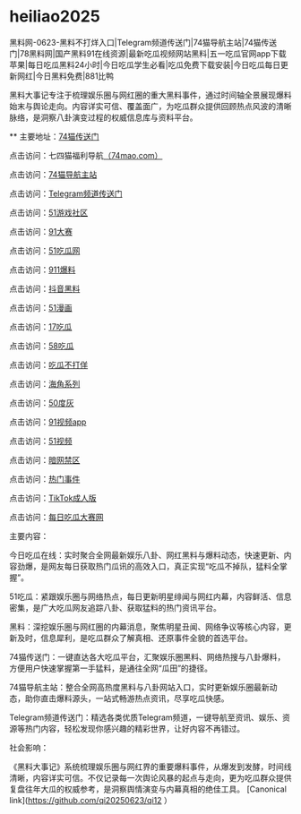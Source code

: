 # heiliao2025
黑料网-0623-黑料不打烊入口|Telegram频道传送门|74猫导航主站|74猫传送门|78黑料网|国产黑料91在线资源|最新吃瓜视频网站黑料|五一吃瓜官网app下载苹果|每日吃瓜黑料24小时|今日吃瓜学生必看|吃瓜免费下载安装|今日吃瓜每日更新网红|今日黑料免费|881比鸭

黑料大事记专注于梳理娱乐圈与网红圈的重大黑料事件，通过时间轴全景展现爆料始末与舆论走向。内容详实可信、覆盖面广，为吃瓜群众提供回顾热点风波的清晰脉络，是洞察八卦演变过程的权威信息库与资料平台。

** 主要地址：<a href="https://74mao.com/">74猫传送门</a>

点击访问：七四猫福利导航<a href="https://74mao.com/">（74mao.com）</a>

点击访问：<a href="https://74mao.com/">74猫导航主站</a>

点击访问：<a href="https://74mao.com/">Telegram频道传送门</a>

点击访问：<a href="https://pi456.pages.dev/">51游戏社区</a>

点击访问：<a href="https://cg77-66.pages.dev/">91大赛</a>

点击访问：<a href="https://pi98.pages.dev/">51吃瓜网</a>

点击访问：<a href="https://pi03.pages.dev/">911爆料</a>

点击访问：<a href="https://hl386.pages.dev/">抖音黑料</a>

点击访问：<a href="https://pi79.pages.dev/">51漫画</a>

点击访问：<a href="https://pi25.pages.dev/">17吃瓜</a>

点击访问：<a href="https://pi009.pages.dev/">58吃瓜</a>

点击访问：<a href="https://pi45-1.pages.dev/">吃瓜不打佯</a>

点击访问：<a href="https://hj-156.pages.dev/">海角系列</a>

点击访问：<a href="https://pi1-01.pages.dev/">50度灰</a>

点击访问：<a href="https://hj-162.pages.dev/">91视频app</a>

点击访问：<a href="https://hj-1282.pages.dev/">51视频</a>

点击访问：<a href="https://pi114.pages.dev/">暗网禁区</a>

点击访问：<a href="https://hl420.pages.dev/">热门事件</a>

点击访问：<a href="https://hi87.pages.dev/">TikTok成人版</a>

点击访问：<a href="https://cg165.pages.dev/">每日吃瓜大赛网</a>



主要内容：

今日吃瓜在线：实时聚合全网最新娱乐八卦、网红黑料与爆料动态，快速更新、内容劲爆，是网友每日获取热门瓜讯的高效入口，真正实现“吃瓜不掉队，猛料全掌握”。

51吃瓜：紧跟娱乐圈与网络热点，每日更新明星绯闻与网红内幕，内容鲜活、信息密集，是广大吃瓜网友追踪八卦、获取猛料的热门资讯平台。

黑料：深挖娱乐圈与网红圈的内幕消息，聚焦明星丑闻、网络争议等核心内容，更新及时，信息犀利，是吃瓜群众了解真相、还原事件全貌的首选平台。

74猫传送门：一键直达各大吃瓜平台，汇聚娱乐圈黑料、网络热搜与八卦爆料，方便用户快速掌握第一手猛料，是通往全网“瓜田”的捷径。

74猫导航主站：整合全网高热度黑料与八卦网站入口，实时更新娱乐圈最新动态，助你直击爆料源头，一站式畅游热点资讯，尽享吃瓜快感。

Telegram频道传送门：精选各类优质Telegram频道，一键导航至资讯、娱乐、资源等热门内容，轻松发现你感兴趣的精彩世界，让好内容不再错过。

社会影响：

《黑料大事记》系统梳理娱乐圈与网红界的重要爆料事件，从爆发到发酵，时间线清晰，内容详实可信。不仅记录每一次舆论风暴的起点与走向，更为吃瓜群众提供复盘往年大瓜的权威参考，是洞察舆情演变与内幕真相的绝佳工具。
[Canonical link](https://github.com/qi20250623/qi12 ）
